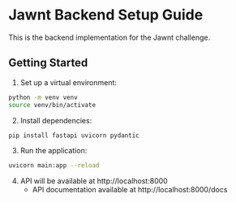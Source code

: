 # Jawnt Backend Setup Guide

This is the backend implementation for the Jawnt challenge.


## Getting Started

1. Set up a virtual environment:
```bash
python -m venv venv
source venv/bin/activate 
```

2. Install dependencies:
```bash
pip install fastapi uvicorn pydantic
```

3. Run the application:
```bash
uvicorn main:app --reload
```

4. API will be available at http://localhost:8000
   - API documentation available at http://localhost:8000/docs

